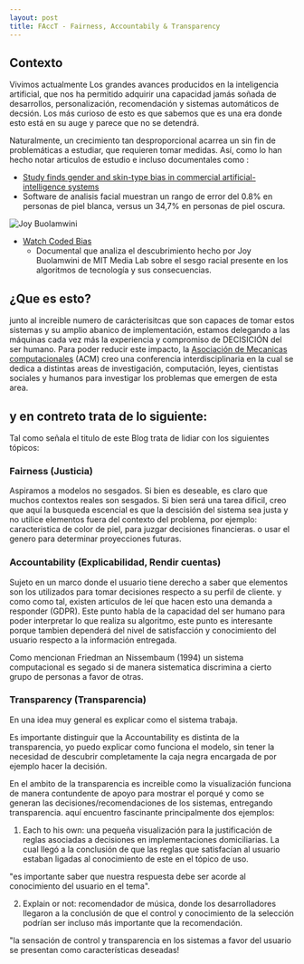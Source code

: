 ```yaml
---
layout: post
title: FAccT - Fairness, Accountabily & Transparency
---
```


## Contexto

Vivimos actualmente Los grandes avances producidos en la inteligencia artificial, que nos ha permitido adquirir una capacidad jamás soñada de desarrollos, personalización, recomendación y sistemas automáticos de decsión. Los más curioso de esto es que sabemos que es una era donde esto está en su auge y parece que no se detendrá.

Naturalmente, un crecimiento tan desproporcional acarrea un sin fin de problemáticas a estudiar, que requieren tomar medidas. Así, como lo han hecho notar articulos de estudio e incluso documentales como :  

+ [Study finds gender and skin-type bias in commercial artificial-intelligence systems](https://news.mit.edu/2018/study-finds-gender-skin-type-bias-artificial-intelligence-systems-0212)
 + Software de analisis facial muestran un rango de error del 0.8% en personas de piel blanca, versus un 34,7% en personas de piel oscura.

![Joy Buolamwini](https://news.mit.edu/sites/default/files/styles/news_article__image_gallery/public/images/201802/MIT-Gender-Shades-01.jpg?itok=80zXry3B)

+ [Watch Coded Bias](https://www.netflix.com/cl/title/81328723)
  + Documental que analiza el descubrimiento hecho por Joy Buolamwini de MIT Media Lab sobre el sesgo racial presente en los algoritmos de tecnología y sus consecuencias.


## ¿Que es esto?

junto al increible numero de carácterisitcas que son capaces de tomar estos sistemas y su amplio abanico de implementación, estamos delegando a las máquinas cada vez más la experiencia y compromiso de DECISICIÓN del ser humano. Para poder reducir este impacto, la [Asociación de Mecanicas computacionales](https://facctconference.org/index.html) (ACM) creo una conferencia interdisciplinaria en la cual se dedica a distintas areas de investigación, computación, leyes, cientistas sociales y humanos para investigar los problemas que emergen de esta area.

## y en contreto trata de lo siguiente:

Tal como señala el titulo de este Blog trata de lidiar con los siguientes tópicos:

### Fairness (Justicia)

Aspiramos a modelos no sesgados. Si bien es deseable, es claro que muchos contextos reales son sesgados. Si bien será una tarea dificil, creo que aquí la busqueda escencial es que la descisión del sistema sea justa y no utilice elementos fuera del contexto del problema, por ejemplo: caracteristica de color de piel, para juzgar decisiones financieras. o usar el genero para determinar proyecciones futuras.

### Accountability (Explicabilidad, Rendir cuentas)

Sujeto en un marco donde el usuario tiene derecho a saber que elementos son los utilizados para tomar decisiones respecto a su perfil de cliente. y como como tal, existen articulos de leí que hacen esto una demanda a responder (GDPR). Este punto habla de la capacidad del ser humano para poder interpretar lo que realiza su algoritmo, este punto es interesante porque tambien dependerá del nivel de satisfacción y conocimiento del usuario respecto a la información entregada.

Como mencionan Friedman an Nissembaum (1994) un sistema computacional es segado si de manera sistematica discrimina a cierto grupo de personas a favor de otras.

### Transparency (Transparencia)

En una idea muy general es explicar como el sistema trabaja.

Es importante distinguir que la Accountability es distinta de la transparencia, yo puedo explicar como funciona el modelo, sin tener la necesidad de descubrir completamente la caja negra encargada de por ejemplo hacer la decisión.

En el ambito de la transparencia es increible como la visualización funciona de manera contundente de apoyo para mostrar el porqué y como se generan las decisiones/recomendaciones de los sistemas, entregando transparencia. aquí encuentro fascinante principalmente dos ejemplos:

1. Each to his own: una pequeña visualización para la justificación de reglas asociadas a decisiones en implementaciones domiciliarias. La cual llegó a la conclusión de que las reglas que satisfacían al usuario estaban ligadas al conocimiento de este en el tópico de uso.

"es importante saber que nuestra respuesta debe ser acorde al conocimiento del usuario en el tema".

2. Explain or not: recomendador de música, donde los desarrolladores llegaron a la conclusión de que el control y conocimiento de la selección podrían ser incluso más importante que la recomendación.

"la sensación de control y transparencia en los sistemas a favor del usuario se presentan como características deseadas!

